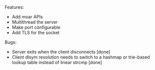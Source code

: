 Features:
- Add moar APIs
- Multithread the server
- Make port configurable
- Add TLS for the socket

Bugs:
- Server exits when the client disconnects [done]
- Client dlsym resolution needs to switch to a hashmap or trie-based lookup table instead of linear strcmp [done]
